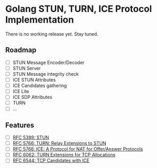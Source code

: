 # Golang STUN, TURN, ICE Protocol Implementation

There is no working release yet. Stay tuned.

## Roadmap

- [ ] STUN Message Encoder/Decoder
- [ ] STUN Server
- [ ] STUN Message integrity check
- [ ] ICE STUN Attributes
- [ ] ICE Candidates gathering
- [ ] ICE Lite
- [ ] ICE SDP Attributes
- [ ] TURN
- [ ] ...

## Features

- [ ] [RFC 5389: STUN](https://tools.ietf.org/html/rfc5389)
- [ ] [RFC 5766: TURN: Relay Extensions to STUN](https://tools.ietf.org/html/rfc5766)
- [ ] [RFC 5766: ICE: A Protocol for NAT for Offer/Answer Protocols](https://tools.ietf.org/html/rfc5245)
- [ ] [RFC 6062: TURN Extensions for TCP Allocations](https://tools.ietf.org/html/rfc6062)
- [ ] [RFC 6544: TCP Candidates with ICE](https://tools.ietf.org/html/rfc6544)
